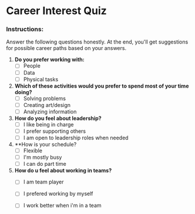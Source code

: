 # Career Interest Quiz

### Instructions:
Answer the following questions honestly. At the end, you'll get suggestions for possible career paths based on your answers.

1. **Do you prefer working with:**
   - [ ] People
   - [ ] Data
   - [ ] Physical tasks

2. **Which of these activities would you prefer to spend most of your time doing?**
   - [ ] Solving problems
   - [ ] Creating art/design
   - [ ] Analyzing information

3. **How do you feel about leadership?**
   - [ ] I like being in charge
   - [ ] I prefer supporting others
   - [ ] I am open to leadership roles when needed

4. **How is your schedule?
   -[  ] Flexible
   -[ ] I'm mostly busy
   -[ ] I can do part time

6. **How do u feel about working in teams?**
   -[ ] I am team player
   -[  ] I prefered working by myself
   -[  ] I work better when i'm in a team
   

